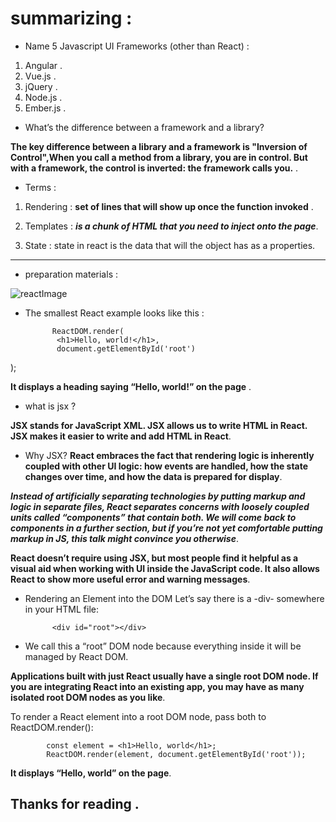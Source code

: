 # summarizing : 

* Name 5 Javascript UI Frameworks (other than React) : 
1. Angular .
2. Vue.js .
3. jQuery .
4. Node.js .
5. Ember.js .

* What’s the difference between a framework and a library? 

**The key difference between a library and a framework is "Inversion of Control",When you call a method from a library, you are in control. But with a framework, the control is inverted: the framework calls you.** .

* Terms : 

1. Rendering : **set of lines that will show up once the function invoked** . 

2. Templates : ***is a chunk of HTML that you need to inject onto the page***.

3. State : state in react is the data that will the object has as a properties. 


***

* preparation materials : 

![reactImage](https://www.webrexstudio.com/wp-content/uploads/2019/05/react-js-image.png)




* The smallest React example looks like this : 

            ReactDOM.render(
             <h1>Hello, world!</h1>,
             document.getElementById('root')
);

**It displays a heading saying “Hello, world!” on the page** .

* what is jsx ? 

**JSX stands for JavaScript XML. JSX allows us to write HTML in React. JSX makes it easier to write and add HTML in React**.

* Why JSX?
**React embraces the fact that rendering logic is inherently coupled with other UI logic: how events are handled, how the state changes over time, and how the data is prepared for display**.

***Instead of artificially separating technologies by putting markup and logic in separate files, React separates concerns with loosely coupled units called “components” that contain both. We will come back to components in a further section, but if you’re not yet comfortable putting markup in JS, this talk might convince you otherwise***.

**React doesn’t require using JSX, but most people find it helpful as a visual aid when working with UI inside the JavaScript code. It also allows React to show more useful error and warning messages**.


* Rendering an Element into the DOM
Let’s say there is a -div- somewhere in your HTML file:

            <div id="root"></div>

* We call this a “root” DOM node because everything inside it will be managed by React DOM.

**Applications built with just React usually have a single root DOM node. If you are integrating React into an existing app, you may have as many isolated root DOM nodes as you like**.

To render a React element into a root DOM node, pass both to ReactDOM.render():

            const element = <h1>Hello, world</h1>;
            ReactDOM.render(element, document.getElementById('root'));


**It displays “Hello, world” on the page**.


## Thanks for reading . 



